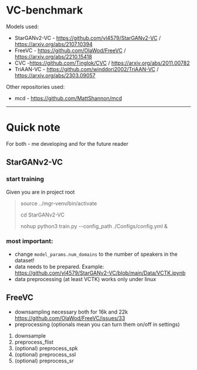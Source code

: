 # VC-benchmark

Models used:
- StarGANv2-VC - https://github.com/yl4579/StarGANv2-VC / https://arxiv.org/abs/2107.10394
- FreeVC - https://github.com/OlaWod/FreeVC / https://arxiv.org/abs/2210.15418
- CVC -https://github.com/Tinglok/CVC / https://arxiv.org/abs/2011.00782
- TriAAN-VC - https://github.com/winddori2002/TriAAN-VC / https://arxiv.org/abs/2303.09057

Other repositories used:
- mcd - https://github.com/MattShannon/mcd

---

# Quick note
For both - me developing and for the future reader

## StarGANv2-VC
### start training
Given you are in project root
> source ../mgr-venv/bin/activate
>
> cd StarGANv2-VC
> 
> nohup python3 train.py --config_path ./Configs/config.yml &

### most important:
- change `model_params.num_domains` to the number of speakers in the dataset!
- data needs to be prepared. Example: https://github.com/yl4579/StarGANv2-VC/blob/main/Data/VCTK.ipynb
- data preprocessing (at least VCTK) works only under linux


## FreeVC
- downsampling necessary both for 16k and 22k https://github.com/OlaWod/FreeVC/issues/33
- preprocessing (optionals mean you can turn them on/off in settings) 
1. downsample
2. preprocess_flist 
3. (optional) preprocess_spk
4. (optional) preprocess_ssl
5. (optional) preprocess_sr